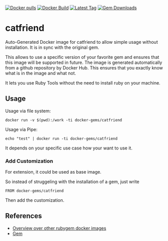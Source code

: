 [![Docker pulls](https://img.shields.io/docker/pulls/rubygem/catfriend.svg)](https://hub.docker.com/r/rubygem/catfriend/)
[![Docker Build](https://img.shields.io/docker/automated/rubygem/catfriend.svg)](https://hub.docker.com/r/rubygem/catfriend/)
[![Latest Tag](https://img.shields.io/github/tag/docker-rubygem/catfriend.svg)](https://hub.docker.com/r/rubygem/catfriend/)
[![Gem Downloads](https://img.shields.io/gem/dt/catfriend.svg)](https://rubygems.org/gems/catfriend/)
# catfriend

Auto-Generated Docker image for catfriend to allow simple usage without installation.
It is in sync with the original gem.

This allows to use a specific version of your favorite gem and ensures that this image will be supported in future.
The image is generated automatically from a github repository by Docker Hub.
This ensures that you exactly know what is in the image and what not.

It lets you use Ruby Tools without the need to install ruby on your machine.

## Usage

Usage via file system:

`docker run -v $(pwd):/work -ti docker-gems/catfriend`

Usage via Pipe:

`echo "test" | docker run -ti docker-gems/catfriend`

It depends on your specific use case how your want to use it.

### Add Customization

For extension, it could be used as base image.

So instead of struggeling with the installation of a gem, just write

`FROM docker-gems/catfriend`

Then add the customization.

## References

 - [Overview over other rubygem docker images](https://github.com/thinkbot/docker-rubygem)
 - [Gem](https://rubygems.org/gems/catfriend/)
